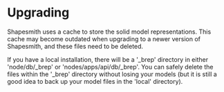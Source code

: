 # Upgrading 

Shapesmith uses a cache to store the solid model representations. This cache may become outdated when upgrading to a newer version of Shapesmith, and these files need to be deleted.

If you have a local installation, there will be a '_brep' directory in either 'node/db/_brep' or 'nodes/apps/api/db/_brep'. You can safely delete the files within the '_brep' directory without losing your models (but it is still a good idea to back up your model files in the 'local' directory).

